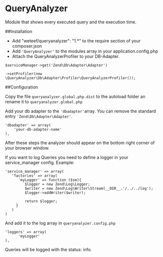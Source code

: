 QueryAnalyzer
=============

Module that shows every executed query and the execution time.


##Installation
- Add "weteef/queryanalyzer": "1.*" to the require section of your composer.json
- Add ```'QueryAnalyzer'``` to the modules array in your application.config.php
- Attach the QueryAnalyzerProfiler to your DB-Adapter.
```
$serviceManager->get('Zend\Db\Adapter\Adapter')
```
```
->setProfiler(new \QueryAnalyzer\Db\Adapter\Profiler\QueryAnalyzerProfiler());
```

##Configuration

Copy the file ```queryanalyzer.global.php.dist``` to the autoload folder an rename it to ```queryanalyzer.global.php```

Add your db adapter to the ```'dbadapter'```array. You can remove the standard entry ```'Zend\Db\Adapter\Adapter'```.

```
'dbadapter' => array(
    'your-db-adapter-name'
),
```
After these steps the analyzer should appear on the bottom right corner of your browser window.

If you want to log Queries you need to define a logger in your service_manager config. Example:
```
'service_manager' => array(
   'factories' => array(
      'myLogger' => function ($sm){
         $logger = new Zend\Log\Logger;
         $writer = new Zend\Log\Writer\Stream(__DIR__.'/../../log');
         $logger->addWriter($writer);

         return $logger;
     }
   )
)
```

And add it to the log array in ```queryanalyzer.config.php```

```
'loggers' => array(
      'myLogger'   
),
```

Queries will be logged with the status: info.
